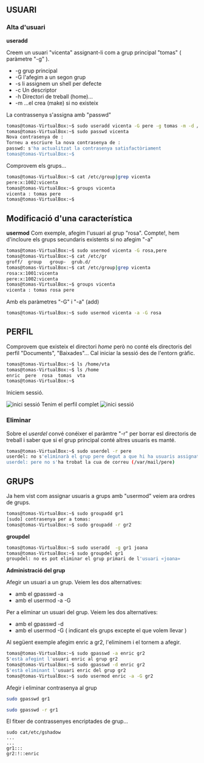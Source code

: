 ## USUARI
### Alta d'usuari

**useradd**

Creem un usuari "vicenta" assignant-li com a grup principal "tomas" ( paràmetre "-g" ).

* -g grup principal
* -G l'afegim a un segon grup
* -s li assignem un shell per defecte
* -c Un descriptor
* -h Directori de treball (home)...
* -m ...el crea  (make) si no existeix


La contrassenya s'assigna amb "passwd"


```bash
tomas@tomas-VirtualBox:~$ sudo useradd vicenta -G pere -g tomas -m -d /home/vta -s /bin/bash -c "Vicenta Ferrer"
tomas@tomas-VirtualBox:~$ sudo passwd vicenta
Nova contrasenya de : 
Torneu a escriure la nova contrasenya de : 
passwd: s'ha actualitzat la contrasenya satisfactòriament
tomas@tomas-VirtualBox:~$ 
```
Comprovem els grups...
```bash
tomas@tomas-VirtualBox:~$ cat /etc/group|grep vicenta
pere:x:1002:vicenta
tomas@tomas-VirtualBox:~$ groups vicenta
vicenta : tomas pere
tomas@tomas-VirtualBox:~$ 
```
## Modificació d'una característica

**usermod**
Com exemple, afegim l'usuari al grup "rosa". Compte!, hem d'incloure els grups secundaris existents si no afegim "-a"
```bash
tomas@tomas-VirtualBox:~$ sudo usermod vicenta -G rosa,pere
tomas@tomas-VirtualBox:~$ cat /etc/gr
groff/  group   group-  grub.d/ 
tomas@tomas-VirtualBox:~$ cat /etc/group|grep vicenta
rosa:x:1001:vicenta
pere:x:1002:vicenta
tomas@tomas-VirtualBox:~$ groups vicenta
vicenta : tomas rosa pere
```
Amb els paràmetres "-G" i "-a" (add)
```bash
tomas@tomas-VirtualBox:~$ sudo usermod vicenta -a -G rosa
```
## PERFIL

Comprovem que existeix el directori *home* però no conté els directoris del perfil "Documents", "Baixades"... Cal iniciar la sessió des de l'entorn gràfic.

```bash
tomas@tomas-VirtualBox:~$ ls /home/vta
tomas@tomas-VirtualBox:~$ ls /home
enric  pere  rosa  tomas  vta
tomas@tomas-VirtualBox:~$ 
```
Iniciem sessió.

![inici sessió](../images/vta1.png)
Tenim el perfil complet
![inici sessió](../images/vta2.png)

### Eliminar
Sobre el *userdel* convé conéixer el paràmtre "-r" per borrar esl directoris de treball i saber que si el grup principal conté altres usuaris es manté.
```bash
tomas@tomas-VirtualBox:~$ sudo userdel -r pere
userdel: no s'eliminarà el grup pere degut a que hi ha usuaris assignats.
userdel: pere no s'ha trobat la cua de correu (/var/mail/pere)
```
## GRUPS
Ja hem vist com assignar usuaris a grups amb "usermod" veiem ara ordres de grups.
```bash
tomas@tomas-VirtualBox:~$ sudo groupadd gr1
[sudo] contrasenya per a tomas: 
tomas@tomas-VirtualBox:~$ sudo groupadd -r gr2
```
**groupdel**

```bash
tomas@tomas-VirtualBox:~$ sudo useradd  -g gr1 joana
tomas@tomas-VirtualBox:~$ sudo groupdel gr1
groupdel: no es pot eliminar el grup primari de l'usuari «joana»
```
**Administració del grup**

Afegir un usuari a un grup. Veiem les dos alternatives:
* amb el gpasswd -a
* amb el usermod -a -G

Per a eliminar un usuari del grup. Veiem les dos alternatives:
* amb el gpasswd -d
* amb el usermod -G  ( indicant els grups excepte el que volem llevar )

Al següent exemple afegim enric a gr2, l'eliminem i el tornem a afegir.
```bash
tomas@tomas-VirtualBox:~$ sudo gpasswd -a enric gr2
S'està afegint l'usuari enric al grup gr2
tomas@tomas-VirtualBox:~$ sudo gpasswd -d enric gr2
S'està eliminant l'usuari enric del grup gr2
tomas@tomas-VirtualBox:~$ sudo usermod enric -a -G gr2
```
Afegir i eliminar contrasenya al grup
```bash
sudo gpasswd gr1
```
```bash
sudo gpasswd -r gr1
```
El fitxer de contrassenyes encriptades de grup...
```bahs
sudo cat/etc/gshadow
...
...
gr1:::
gr2:!::enric
```
